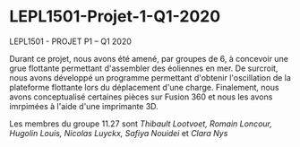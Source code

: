 # LEPL1501-Projet-1-Q1-2020
LEPL1501 - PROJET P1 – Q1 2020

Durant ce projet, nous avons été amené, par groupes de 6, à concevoir une grue flottante permettant d'assembler des éoliennes en mer. De surcroit, nous avons développé un programme permettant d'obtenir l'oscillation de la plateforme flottante lors du déplacement d'une charge. Finalement, nous avons conceptualisé certaines pièces sur Fusion 360 et nous les avons imrpimées à l'aide d'une imprimante 3D.


Les membres du groupe 11.27 sont *Thibault Lootvoet, Romain Loncour, Hugolin Louis, Nicolas Luyckx, Safiya Nouidei* et *Clara Nys*
